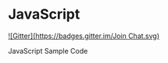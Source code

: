 JavaScript
==========
[![Gitter](https://badges.gitter.im/Join Chat.svg)](https://gitter.im/dakoch/JavaScript?utm_source=badge&utm_medium=badge&utm_campaign=pr-badge&utm_content=badge)

JavaScript Sample Code
